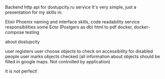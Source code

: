 Backend http api for dostupcity.ru service It's very simple, just a presentation for my skills in:

 Elixir Phoenix
 naming and interface skills, code readability
 service responsibilities
 some Ecto (Postgers as db)
 html to pdf
 docker, docker-compose
 testing
 
 
about dostupcity

user registers
user choose objects to check on accessibility for disabled people
user marks objects checked (all information about objects should be filled in google maps. Not controlled by application)

It is not perfect!
